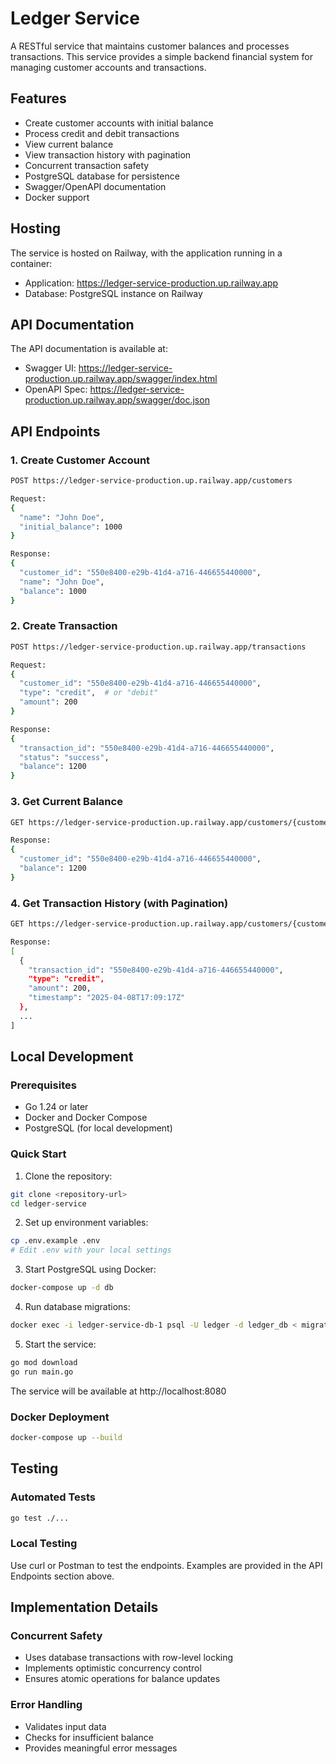 # Ledger Service

A RESTful service that maintains customer balances and processes transactions. This service provides a simple backend financial system for managing customer accounts and transactions.

## Features

- Create customer accounts with initial balance
- Process credit and debit transactions
- View current balance
- View transaction history with pagination
- Concurrent transaction safety
- PostgreSQL database for persistence
- Swagger/OpenAPI documentation
- Docker support

## Hosting

The service is hosted on Railway, with the application running in a container:
- Application: https://ledger-service-production.up.railway.app
- Database: PostgreSQL instance on Railway

## API Documentation

The API documentation is available at:
- Swagger UI: https://ledger-service-production.up.railway.app/swagger/index.html
- OpenAPI Spec: https://ledger-service-production.up.railway.app/swagger/doc.json

## API Endpoints

### 1. Create Customer Account
```bash
POST https://ledger-service-production.up.railway.app/customers

Request:
{
  "name": "John Doe",
  "initial_balance": 1000
}

Response:
{
  "customer_id": "550e8400-e29b-41d4-a716-446655440000",
  "name": "John Doe",
  "balance": 1000
}
```

### 2. Create Transaction
```bash
POST https://ledger-service-production.up.railway.app/transactions

Request:
{
  "customer_id": "550e8400-e29b-41d4-a716-446655440000",
  "type": "credit",  # or "debit"
  "amount": 200
}

Response:
{
  "transaction_id": "550e8400-e29b-41d4-a716-446655440000",
  "status": "success",
  "balance": 1200
}
```

### 3. Get Current Balance
```bash
GET https://ledger-service-production.up.railway.app/customers/{customer_id}/balance

Response:
{
  "customer_id": "550e8400-e29b-41d4-a716-446655440000",
  "balance": 1200
}
```

### 4. Get Transaction History (with Pagination)
```bash
GET https://ledger-service-production.up.railway.app/customers/{customer_id}/transactions?page=1&page_size=10

Response:
[
  {
    "transaction_id": "550e8400-e29b-41d4-a716-446655440000",
    "type": "credit",
    "amount": 200,
    "timestamp": "2025-04-08T17:09:17Z"
  },
  ...
]
```

## Local Development

### Prerequisites
- Go 1.24 or later
- Docker and Docker Compose
- PostgreSQL (for local development)

### Quick Start

1. Clone the repository:
```bash
git clone <repository-url>
cd ledger-service
```

2. Set up environment variables:
```bash
cp .env.example .env
# Edit .env with your local settings
```

3. Start PostgreSQL using Docker:
```bash
docker-compose up -d db
```

4. Run database migrations:
```bash
docker exec -i ledger-service-db-1 psql -U ledger -d ledger_db < migrations/init.sql
```

5. Start the service:
```bash
go mod download
go run main.go
```

The service will be available at http://localhost:8080

### Docker Deployment

```bash
docker-compose up --build
```

## Testing

### Automated Tests
```bash
go test ./...
```

### Local Testing
Use curl or Postman to test the endpoints. Examples are provided in the API Endpoints section above.

## Implementation Details

### Concurrent Safety
- Uses database transactions with row-level locking
- Implements optimistic concurrency control
- Ensures atomic operations for balance updates

### Error Handling
- Validates input data
- Checks for insufficient balance
- Provides meaningful error messages
